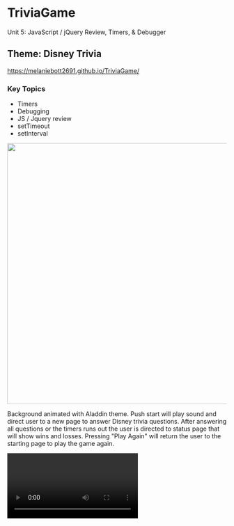 # TriviaGame
Unit 5: JavaScript / jQuery Review, Timers, & Debugger

## Theme: Disney Trivia
https://melaniebott2691.github.io/TriviaGame/

### Key Topics

- Timers
- Debugging
- JS / Jquery review
- setTimeout
- setInterval

<img src="assets/images/triviascreenshot.png" width="600px">

Background animated with Aladdin theme.
Push start will play sound and direct user to a new page to answer Disney trivia questions. After answering all questions or the timers runs out the user is directed to status page that will show wins and losses. Pressing "Play Again" will return the user to the starting page to play the game again.

![](assets/video/triviavideo.mp4)
